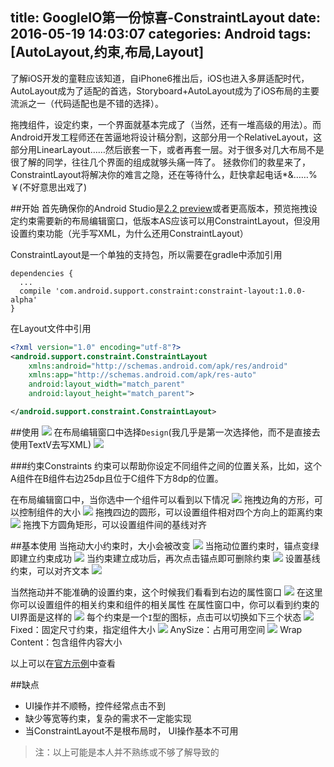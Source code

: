 title: GoogleIO第一份惊喜-ConstraintLayout
date: 2016-05-19 14:03:07
categories: Android
tags: [AutoLayout,约束,布局,Layout]
---
了解iOS开发的童鞋应该知道，自iPhone6推出后，iOS也进入多屏适配时代，AutoLayout成为了适配的首选，Storyboard+AutoLayout成为了iOS布局的主要流派之一（代码适配也是不错的选择）。
<!--more-->
拖拽组件，设定约束，一个界面就基本完成了（当然，还有一堆高级的用法）。而Android开发工程师还在苦逼地将设计稿分割，这部分用一个RelativeLayout，这部分用LinearLayout……然后嵌套一下，或者再套一层。对于很多对几大布局不是很了解的同学，往往几个界面的组成就够头痛一阵了。
拯救你们的救星来了，ConstraintLayout将解决你的难言之隐，还在等待什么，赶快拿起电话*&……%￥(不好意思出戏了)

##开始
首先确保你的Android Studio是[2.2 preview](http://tools.android.com/download/studio/canary)或者更高版本，预览拖拽设定约束需要新的布局编辑窗口，低版本AS应该可以用ConstraintLayout，但没用设置约束功能（光手写XML，为什么还用ConstraintLayout）

ConstraintLayout是一个单独的支持包，所以需要在gradle中添加引用
```
dependencies {
  ...
  compile 'com.android.support.constraint:constraint-layout:1.0.0-alpha'
}
```
在Layout文件中引用
```xml
<?xml version="1.0" encoding="utf-8"?>
<android.support.constraint.ConstraintLayout
    xmlns:android="http://schemas.android.com/apk/res/android"
    xmlns:app="http://schemas.android.com/apk/res-auto"
    android:layout_width="match_parent"
    android:layout_height="match_parent">

</android.support.constraint.ConstraintLayout>
```

##使用
![](/img/16051900.jpeg)
在布局编辑窗口中选择`Design`(我几乎是第一次选择他，而不是直接去使用TextV去写XML)
![](/img/16051901.png)

###约束Constraints
约束可以帮助你设定不同组件之间的位置关系，比如，这个A组件在B组件右边25dp且位于C组件下方8dp的位置。

在布局编辑窗口中，当你选中一个组件可以看到以下情况
![](/img/16051902.png)
拖拽边角的方形，可以控制组件的大小
![](/img/16051903.png)
拖拽四边的圆形，可以设置组件相对四个方向上的距离约束
![](/img/16051904.png)
拖拽下方圆角矩形，可以设置组件间的基线对齐

##基本使用
当拖动大小约束时，大小会被改变
![](/img/16051905.gif)
当拖动位置约束时，锚点变绿即建立约束成功
![](/img/16051906.gif)
当约束建立成功后，再次点击锚点即可删除约束
![](/img/16051907.gif)
设置基线约束，可以对齐文本
![](/img/16052001.gif)

当然拖动并不能准确的设置约束，这个时候我们看看到右边的属性窗口
![](/img/16051908.jpeg)
在这里你可以设置组件的相关约束和组件的相关属性
在属性窗口中，你可以看到约束的UI界面是这样的
![](/img/16051909.png)
每个约束是一个`I`型的图标，点击可以切换如下三个状态
![](/img/16051910.png)
Fixed：固定尺寸约束，指定组件大小
![](/img/16051911.png)
AnySize：占用可用空间
![](/img/16051912.png)
Wrap Content：包含组件内容大小

以上可以在[官方示例](https://github.com/googlecodelabs/constraint-layout)中查看

##缺点
- UI操作并不顺畅，控件经常点击不到
- 缺少等宽等约束，复杂的需求不一定能实现
- 当ConstraintLayout不是根布局时， UI操作基本不可用
> 注：以上可能是本人并不熟练或不够了解导致的

